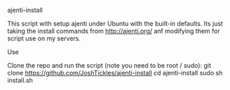 ajenti-install

This script with setup ajenti under Ubuntu with the built-in defaults. Its just taking the install commands from http://ajenti.org/ anf modifying them for script use on my servers.

Use

Clone the repo and run the script (note you need to be root / sudo): 
git clone https://github.com/JoshTickles/ajenti-install 
cd ajenti-install 
sudo sh install.sh 
